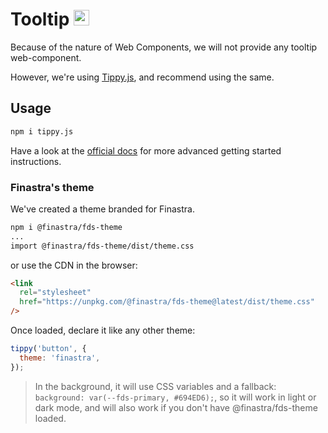 # Tooltip <img src="https://atomiks.github.io/tippyjs/static/logo-ebc385458e03fdb24af078536af88065.svg" alt="Tippy.js" height="25" />

Because of the nature of Web Components, we will not provide any tooltip web-component.

However, we're using [Tippy.js](https://atomiks.github.io/tippyjs/), and recommend using the same.


## Usage 

```bash
npm i tippy.js
```

Have a look at the [official docs](https://atomiks.github.io/tippyjs/v6/getting-started/) for more advanced getting started instructions.

### Finastra's theme

We've created a theme branded for Finastra.

```bash
npm i @finastra/fds-theme
...
import @finastra/fds-theme/dist/theme.css
```

or use the CDN in the browser:

```html
<link
  rel="stylesheet"
  href="https://unpkg.com/@finastra/fds-theme@latest/dist/theme.css"
/>
```

Once loaded, declare it like any other theme:

```js
tippy('button', {
  theme: 'finastra',
});
```

> In the background, it will use CSS variables and a fallback: `background: var(--fds-primary, #694ED6);`, so it will work in light or dark mode, and will also work if you don't have @finastra/fds-theme loaded.